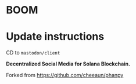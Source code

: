 BOOM
=========

# Update instructions

CD to `mastodon/client`

**Decentralized Social Media for Solana Blockchain.**

Forked from https://github.com/cheeaun/phanpy
